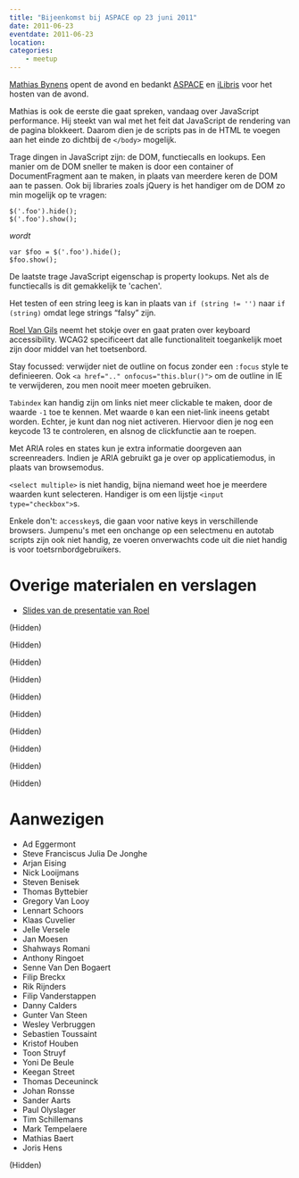 ```yaml
---
title: "Bijeenkomst bij ASPACE op 23 juni 2011"
date: 2011-06-23
eventdate: 2011-06-23
location: 
categories: 
    - meetup
---
```

[Mathias Bynens](https://mathiasbynens.be/) opent de avond en bedankt [ASPACE](http://aspace.be) en [iLibris](http://ilibris.be) voor het hosten van de avond.

Mathias is ook de eerste die gaat spreken, vandaag over JavaScript performance. Hij steekt van wal met het feit dat JavaScript de rendering van de pagina blokkeert. Daarom dien je de scripts pas in de HTML te voegen aan het einde zo dichtbij de `</body>` mogelijk.

Trage dingen in JavaScript zijn: de DOM, functiecalls en lookups. Een manier om de DOM sneller te maken is door een container of DocumentFragment aan te maken, in plaats van meerdere keren de DOM aan te passen. Ook bij libraries zoals jQuery is het handiger om de DOM zo min mogelijk op te vragen:

```
$('.foo').hide();
$('.foo').show();
```

_wordt_

```
var $foo = $('.foo').hide();
$foo.show();
```

De laatste trage JavaScript eigenschap is property lookups. Net als de functiecalls is dit gemakkelijk te 'cachen'.

Het testen of een string leeg is kan in plaats van `if (string != '')` naar `if (string)` omdat lege strings “falsy” zijn.

[Roel Van Gils](http://catchup.be/) neemt het stokje over en gaat praten over keyboard accessibility. WCAG2 specificeert dat alle functionaliteit toegankelijk moet zijn door middel van het toetsenbord.

Stay focussed: verwijder niet de outline on focus zonder een `:focus` style te definieeren. Ook `<a href=".." onfocus="this.blur()">` om de outline in IE te verwijderen, zou men nooit meer moeten gebruiken.

`Tabindex` kan handig zijn om links niet meer clickable te maken, door de waarde `-1` toe te kennen. Met waarde `0` kan een niet-link ineens getabt worden. Echter, je kunt dan nog niet activeren. Hiervoor dien je nog een keycode 13 te controleren, en alsnog de clickfunctie aan te roepen.

Met ARIA roles en states kun je extra informatie doorgeven aan screenreaders. Indien je ARIA gebruikt ga je over op applicatiemodus, in plaats van browsemodus.

`<select multiple>` is niet handig, bijna niemand weet hoe je meerdere waarden kunt selecteren. Handiger is om een lijstje `<input type="checkbox">`s.

Enkele don't: `accesskey`s, die gaan voor native keys in verschillende browsers. Jumpenu's met een onchange op een selectmenu en autotab scripts zijn ook niet handig, ze voeren onverwachts code uit die niet handig is voor toetsrnbordgebruikers.

# Overige materialen en verslagen

* [Slides van de presentatie van Roel](http://www.slideshare.net/roelvangils/keyboard-accessibility-youve-been-doing-it-wrong-8410245)

(Hidden)

(Hidden)

(Hidden)

(Hidden)

(Hidden)

(Hidden)

(Hidden)

(Hidden)

(Hidden)

(Hidden)

# Aanwezigen

* Ad Eggermont
* Steve Franciscus Julia De Jonghe
* Arjan Eising
* Nick Looijmans
* Steven Benisek
* Thomas Byttebier
* Gregory Van Looy
* Lennart Schoors
* Klaas Cuvelier
* Jelle Versele
* Jan Moesen
* Shahways Romani
* Anthony Ringoet
* Senne Van Den Bogaert
* Filip Breckx
* Rik Rijnders
* Filip Vanderstappen
* Danny Calders
* Gunter Van Steen
* Wesley Verbruggen
* Sebastien Toussaint
* Kristof Houben
* Toon Struyf
* Yoni De Beule
* Keegan Street
* Thomas Deceuninck
* Johan Ronsse
* Sander Aarts
* Paul Olyslager
* Tim Schillemans
* Mark Tempelaere
* Mathias Baert
* Joris Hens

(Hidden)